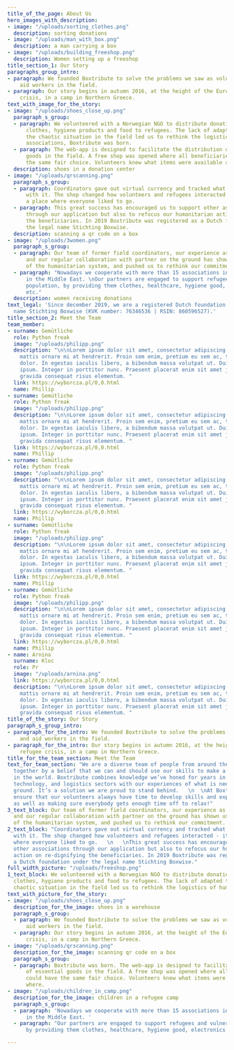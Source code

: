 ```yaml
---
title_of_the_page: About Us
hero_images_with_description:
- image: "/uploads/sorting_clothes.png"
  description: sorting donations
- image: "/uploads/man_with_box.png"
  description: a man carrying a box
- image: "/uploads/building_freeshop.png"
  description: Women setting up a freeshop
title_section_1: Our Story
paragraphs_group_intro:
- paragraph: We founded Boxtribute to solve the problems we saw as volunteers and
    aid workers in the field.
- paragraph: Our story begins in autumn 2016, at the height of the European refugee
    crisis, in a camp in Northern Greece.
text_with_image_for_the_story:
- image: "/uploads/shoes_close_up.png"
  paragraph_s_group:
  - paragraph: We volunteered with a Norwegian NGO to distribute donations such as
      clothes, hygiene products and food to refugees. The lack of adapted tools and
      the chaotic situation in the field led us to rethink the logistics of humanitarian
      associations, Boxtribute was born.
  - paragraph: The web-app is designed to facilitate the distribution of essential
      goods in the field. A free shop was opened where all beneficiaries could have
      the same fair choice. Volunteers knew what items were available and where.
  description: shoes in a donation center
- image: "/uploads/qrscanning.png"
  paragraph_s_group:
  - paragraph: Coordinators gave out virtual currency and tracked what was bought
      with it. The shop changed how volunteers and refugees interacted - it became
      a place where everyone liked to go.
  - paragraph: This great success has encouraged us to support other associations
      through our application but also to refocus our humanitarian action on re-dignifying
      the beneficiaries. In 2019 Boxtribute was registered as a Dutch foundation under
      the legal name Stichting Boxwise.
  description: scanning a qr code on a box
- image: "/uploads/3women.png"
  paragraph_s_group:
  - paragraph: Our team of former field coordinators, our experience as a foundation,
      and our regular collaboration with partner on the ground has shown us the shortcomings
      of the humanitarian system, and pushed us to rethink our commitment.
  - paragraph: "Nowadays we cooperate with more than 15 associations in Europe and
      in the Middle East. \nOur partners are engaged to support refugees and vulnerable
      population, by providing them clothes, healthcare, hygiene good, electronics
      etc."
  description: women receiving donations
text_legal: 'Since december 2019, we are a registered Dutch foundation under the legal
  name Stichting Boxwise (KVK number: 76346536 | RSIN: 860596527).'
title_section_2: Meet the Team
team_member:
- surname: Gemütliche
  role: Python freak
  image: "/uploads/philipp.png"
  description: "\n\nLorem ipsum dolor sit amet, consectetur adipiscing elit. Mauris
    mattis ornare mi at hendrerit. Proin sem enim, pretium eu sem ac, tristique sollicitudin
    dolor. In egestas iaculis libero, a bibendum massa volutpat ut. Duis a luctus
    ipsum. Integer in porttitor nunc. Praesent placerat enim sit amet justo hendrerit,
    gravida consequat risus elementum. "
  link: https://wyborcza.pl/0,0.html
  name: Phillip
- surname: Gemütliche
  role: Python freak
  image: "/uploads/philipp.png"
  description: "\n\nLorem ipsum dolor sit amet, consectetur adipiscing elit. Mauris
    mattis ornare mi at hendrerit. Proin sem enim, pretium eu sem ac, tristique sollicitudin
    dolor. In egestas iaculis libero, a bibendum massa volutpat ut. Duis a luctus
    ipsum. Integer in porttitor nunc. Praesent placerat enim sit amet justo hendrerit,
    gravida consequat risus elementum. "
  link: https://wyborcza.pl/0,0.html
  name: Phillip
- surname: Gemütliche
  role: Python freak
  image: "/uploads/philipp.png"
  description: "\n\nLorem ipsum dolor sit amet, consectetur adipiscing elit. Mauris
    mattis ornare mi at hendrerit. Proin sem enim, pretium eu sem ac, tristique sollicitudin
    dolor. In egestas iaculis libero, a bibendum massa volutpat ut. Duis a luctus
    ipsum. Integer in porttitor nunc. Praesent placerat enim sit amet justo hendrerit,
    gravida consequat risus elementum. "
  link: https://wyborcza.pl/0,0.html
  name: Phillip
- surname: Gemütliche
  role: Python freak
  image: "/uploads/philipp.png"
  description: "\n\nLorem ipsum dolor sit amet, consectetur adipiscing elit. Mauris
    mattis ornare mi at hendrerit. Proin sem enim, pretium eu sem ac, tristique sollicitudin
    dolor. In egestas iaculis libero, a bibendum massa volutpat ut. Duis a luctus
    ipsum. Integer in porttitor nunc. Praesent placerat enim sit amet justo hendrerit,
    gravida consequat risus elementum. "
  link: https://wyborcza.pl/0,0.html
  name: Phillip
- surname: Gemütliche
  role: Python freak
  image: "/uploads/philipp.png"
  description: "\n\nLorem ipsum dolor sit amet, consectetur adipiscing elit. Mauris
    mattis ornare mi at hendrerit. Proin sem enim, pretium eu sem ac, tristique sollicitudin
    dolor. In egestas iaculis libero, a bibendum massa volutpat ut. Duis a luctus
    ipsum. Integer in porttitor nunc. Praesent placerat enim sit amet justo hendrerit,
    gravida consequat risus elementum. "
  link: https://wyborcza.pl/0,0.html
  name: Phillip
- name: Arnina
  surname: Kloc
  role: Pr
  image: "/uploads/arnina.png"
  link: https://wyborcza.pl/0,0.html
  description: "\n\nLorem ipsum dolor sit amet, consectetur adipiscing elit. Mauris
    mattis ornare mi at hendrerit. Proin sem enim, pretium eu sem ac, tristique sollicitudin
    dolor. In egestas iaculis libero, a bibendum massa volutpat ut. Duis a luctus
    ipsum. Integer in porttitor nunc. Praesent placerat enim sit amet justo hendrerit,
    gravida consequat risus elementum. "
title_of_the_story: Our Story
paragraph_s_group_intro:
- paragraph_for_the_intro: We founded Boxtribute to solve the problems we saw as volunteers
    and aid workers in the field.
- paragraph_for_the_intro: Our story begins in autumn 2016, at the height of the European
    refugee crisis, in a camp in Northern Greece.
title_for_the_team_section: Meet the Team
text_for_team_section: "We are a diverse team of people from around the world brought
  together by a belief that we can and should use our skills to make a positive impact
  in the world. Boxtribute combines knowledge we’ve honed for years in the startup,
  technology, and logistics sectors with our experiences of what is needed on the
  ground. It’s a solution we are proud to stand behind.   \n  \nAt Boxtribute, we
  ensure that our volunteers always have time to develop skills and explore new interests,
  as well as making sure everybody gets enough time off to relax!"
3_text_block: Our team of former field coordinators, our experience as a foundation,
  and our regular collaboration with partner on the ground has shown us the shortcom-ings
  of the humanitarian system, and pushed us to rethink our commitment.
2_text_block: "Coordinators gave out virtual currency and tracked what was bought
  with it. The shop changed how volunteers and refugees interacted - it became a place
  where everyone liked to go.   \n   \nThis great success has encouraged us to support
  other associations through our application but also to refocus our humanitarian
  action on re-dignifying the beneficiaries. In 2019 Boxtribute was registered as
  a Dutch foundation under the legal name Stichting Boxwise."
full_width_picture: "/uploads/freeshop.png"
1_text_block: We volunteered with a Norwegian NGO to distribute donations such as
  clothes, hygiene products and food to refugees. The lack of adapted tools and the
  chaotic situation in the field led us to rethink the logistics of humanitarian associations.
text_with_picture_for_the_story:
- image: "/uploads/shoes_close_up.png"
  description_for_the_image: shoes in a warehouse
  paragraph_s_group:
  - paragraph: We founded Boxtribute to solve the problems we saw as volunteers and
      aid workers in the field.
  - paragraph: Our story begins in autumn 2016, at the height of the European refugee
      crisis, in a camp in Northern Greece.
- image: "/uploads/qrscanning.png"
  description_for_the_image: scanning qr code on a box
  paragraph_s_group:
  - paragraph: Boxtribute was born. The web-app is designed to facilitate the distribution
      of essential goods in the field. A free shop was opened where all beneficia-ries
      could have the same fair choice. Volunteers knew what items were available and
      where.
- image: "/uploads/children_in_camp.png"
  description_for_the_image: children in a refugee camp
  paragraph_s_group:
  - paragraph: 'Nowadays we cooperate with more than 15 associations in Europe and
      in the Middle East. '
  - paragraph: "Our partners are engaged to support refugees and vulnerable population,
      by providing them clothes, healthcare, hygiene good, electronics etc. \n"

---
```


